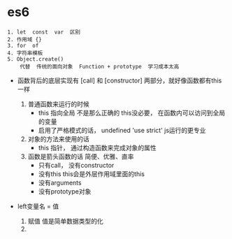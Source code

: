# es6
    1. let  const  var  区别
    2. 作用域 {}
    3. for  of
    4. 字符串模板
    5. Object.create()  
        代替  传统的面向对象  Function + prototype  学习成本太高

- 函数背后的底层实现有 [call] 和 [constructor] 两部分，就好像函数都有this一样
    1. 普通函数来运行的时候
        - this 指向全局     不是那么正确的
        this没必要， 在函数内可以访问到全局的变量
        - 启用了严格模式的话， undefined
         'use strict'   js运行的更专业
    2. 对象的方法来使用的话
        - this 指针， 通过构造函数来完成对象的属性
    3. 函数是箭头函数的话
        简便、优雅、直率
        - 只有call， 没有constructor
        - 没有this  this会是外层作用域里面的this
        - 没有arguments
        - 没有prototype对象

- left变量名 = 值
    1. 赋值  值是简单数据类型的化
    2. 